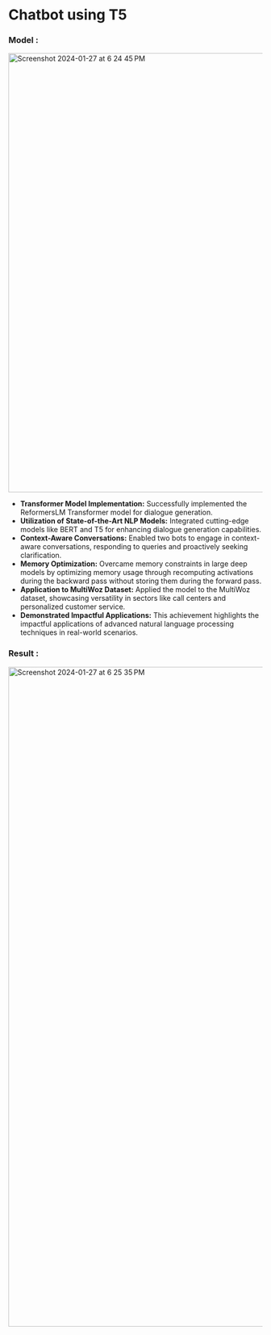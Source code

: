 # Chatbot using T5

### Model :
<img width="870" alt="Screenshot 2024-01-27 at 6 24 45 PM" src="https://github.com/AlgoRexx/text-_Summerizer/assets/146161841/c87fbc79-7fb9-4adf-832c-da03354b7cfd">

- **Transformer Model Implementation:** Successfully implemented the ReformersLM Transformer model for dialogue generation.
- **Utilization of State-of-the-Art NLP Models:** Integrated cutting-edge models like BERT and T5 for enhancing dialogue generation capabilities.
- **Context-Aware Conversations:** Enabled two bots to engage in context-aware conversations, responding to queries and proactively seeking clarification.
- **Memory Optimization:** Overcame memory constraints in large deep models by optimizing memory usage through recomputing activations during the backward pass without storing them during the forward pass.
- **Application to MultiWoz Dataset:** Applied the model to the MultiWoz dataset, showcasing versatility in sectors like call centers and personalized customer service.
- **Demonstrated Impactful Applications:** This achievement highlights the impactful applications of advanced natural language processing techniques in real-world scenarios.
  
### Result :
<img width="1307" alt="Screenshot 2024-01-27 at 6 25 35 PM" src="https://github.com/AlgoRexx/text-_Summerizer/assets/146161841/23fa53dd-962b-4ccd-b42d-45be6b7190de">
